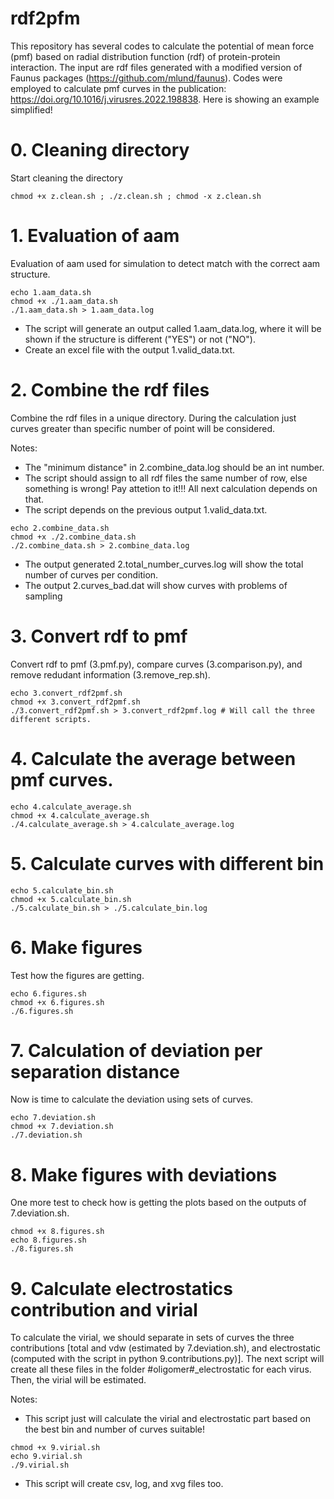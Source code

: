 # rdf2pfm

This repository has several codes to calculate the potential of mean force (pmf) based on radial distribution function (rdf) of protein-protein interaction. The input are rdf files generated with a modified version of Faunus packages (https://github.com/mlund/faunus). Codes were employed to calculate pmf curves in the publication: https://doi.org/10.1016/j.virusres.2022.198838. Here is showing an example simplified!

# 0. Cleaning directory

Start cleaning the directory

	chmod +x z.clean.sh ; ./z.clean.sh ; chmod -x z.clean.sh

# 1. Evaluation of aam

Evaluation of aam used for simulation to detect match with the correct aam structure.

 	echo 1.aam_data.sh
 	chmod +x ./1.aam_data.sh
 	./1.aam_data.sh > 1.aam_data.log

- The script will generate an output called 1.aam_data.log, where it will be shown if the structure is different ("YES") or not ("NO").
- Create an excel file with the output 1.valid_data.txt.

# 2. Combine the rdf files

Combine the rdf files in a unique directory. During the calculation just curves greater than specific number of point will be considered. 

   Notes:
   - The "minimum distance" in 2.combine_data.log should be an int number.
   - The script should assign to all rdf files the same number of row, else something is wrong! Pay attetion to it!!! All next calculation depends on that.
   - The script depends on the previous output 1.valid_data.txt.

 	echo 2.combine_data.sh
	chmod +x ./2.combine_data.sh
	./2.combine_data.sh > 2.combine_data.log

 - The output generated 2.total_number_curves.log will show the total number of curves per condition.
 - The output 2.curves_bad.dat will show curves with problems of sampling

# 3. Convert rdf to pmf 

Convert rdf to pmf (3.pmf.py), compare curves (3.comparison.py), and remove redudant information (3.remove_rep.sh).
 
 	echo 3.convert_rdf2pmf.sh
 	chmod +x 3.convert_rdf2pmf.sh
	./3.convert_rdf2pmf.sh > 3.convert_rdf2pmf.log # Will call the three different scripts.

# 4. Calculate the average between pmf curves.

 	echo 4.calculate_average.sh
 	chmod +x 4.calculate_average.sh
 	./4.calculate_average.sh > 4.calculate_average.log

# 5. Calculate curves with different bin

 	echo 5.calculate_bin.sh
 	chmod +x 5.calculate_bin.sh
 	./5.calculate_bin.sh > ./5.calculate_bin.log

# 6. Make figures

Test how the figures are getting.

	echo 6.figures.sh
	chmod +x 6.figures.sh
	./6.figures.sh

# 7. Calculation of deviation per separation distance

Now is time to calculate the deviation using sets of curves.

	echo 7.deviation.sh 
	chmod +x 7.deviation.sh 
	./7.deviation.sh 

# 8. Make figures with deviations

One more test to check how is getting the plots based on the outputs of 7.deviation.sh. 

	chmod +x 8.figures.sh
	echo 8.figures.sh
	./8.figures.sh

# 9. Calculate electrostatics contribution and virial

To calculate the virial, we should separate in sets of curves the three contributions [total and vdw (estimated by 7.deviation.sh), and electrostatic (computed with the script in python 9.contributions.py)]. The next script will create all these files in the folder #oligomer#_electrostatic for each virus. Then, the virial will be estimated.

  Notes:
   - This script just will calculate the virial and electrostatic part based on the best bin and number of curves suitable!

	chmod +x 9.virial.sh
	echo 9.virial.sh
	./9.virial.sh
 
 - This script will create csv, log, and xvg files too.
